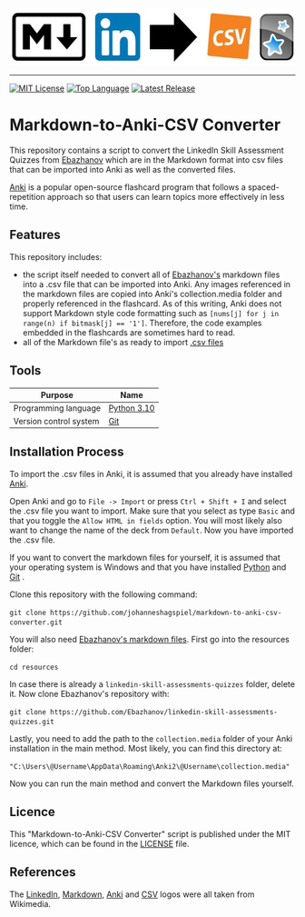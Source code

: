 <img src=resources/img/markdown-to-anki-csv-converter_logo.JPG alt="<Markdown-to-Anki-CSV Converter Logo" width="534" height="100">

--------------------------------------------------------------------------------
[![MIT License](https://img.shields.io/github/license/johanneshagspiel/markdown-to-anki-csv-converter)](LICENSE)
[![Top Language](https://img.shields.io/github/languages/top/johanneshagspiel/markdown-to-anki-csv-converter)](https://github.com/johanneshagspiel/markdown-to-anki-csv-converter)
[![Latest Release](https://img.shields.io/github/v/release/johanneshagspiel/markdown-to-anki-csv-converter)](https://github.com/johanneshagspiel/markdown-to-anki-csv-converter/releases/)

# Markdown-to-Anki-CSV Converter

This repository contains a script to convert the LinkedIn Skill Assessment Quizzes from [Ebazhanov](https://github.com/Ebazhanov/linkedin-skill-assessments-quizzes) which are in the Markdown format into csv files that can be imported into Anki as well as the converted files.

[Anki](https://apps.ankiweb.net/) is a popular open-source flashcard program that follows a spaced-repetition approach so that users can learn topics more effectively in less time.

## Features

This repository includes:

- the script itself needed to convert all of [Ebazhanov's](https://github.com/Ebazhanov/linkedin-skill-assessments-quizzes) markdown files into a .csv file that can be imported into Anki. Any images referenced in the markdown files are copied into Anki's collection.media folder and properly referenced in the flashcard. As of this writing, Anki does not support Markdown style code formatting such as `[nums[j] for j in range(n) if bitmask[j] == '1']`. Therefore, the code examples embedded in the flashcards are sometimes hard to read.
- all of the Markdown file's as ready to import [.csv files](https://github.com/johanneshagspiel/markdown-to-anki-csv-converter/tree/main/resources/csv_files)

## Tools

| Purpose                | Name                                                         |
|------------------------|--------------------------------------------------------------|
| Programming language   | [Python 3.10](https://www.python.org/)                       |
| Version control system | [Git](https://git-scm.com/)                                  |

## Installation Process

To import the .csv files in Anki, it is assumed that you already have installed [Anki](https://apps.ankiweb.net/). 

Open Anki and go to  `File -> Import` or press `Ctrl + Shift + I` and select the .csv file you want to import. Make sure that you select as type `Basic` and that you toggle the `Allow HTML in fields` option. You will most likely also want to change the name of the deck from `Default`. Now you have imported the .csv file. 

If you want to convert the markdown files for yourself, it is assumed that your operating system is Windows and that you have installed [Python](https://www.python.org/) and [Git](https://git-scm.com/) .

Clone this repository with the following command:

`git clone https://github.com/johanneshagspiel/markdown-to-anki-csv-converter.git`

You will also need [Ebazhanov's markdown files](https://github.com/Ebazhanov/linkedin-skill-assessments-quizzes). First go into the resources folder:

`cd resources`

In case there is already a `linkedin-skill-assessments-quizzes` folder, delete it. Now clone Ebazhanov's repository with:

`git clone https://github.com/Ebazhanov/linkedin-skill-assessments-quizzes.git`

Lastly, you need to add the path to the `collection.media` folder of your Anki installation in the main method. Most likely, you can find this directory at:

`"C:\Users\@Username\AppData\Roaming\Anki2\@Username\collection.media"`

Now you can run the main method and convert the Markdown files yourself.

## Licence

This "Markdown-to-Anki-CSV Converter" script is published under the MIT licence, which can be found in the [LICENSE](LICENSE) file. 

## References

The [LinkedIn](https://upload.wikimedia.org/wikipedia/commons/thumb/f/f8/LinkedIn_icon_circle.svg/2048px-LinkedIn_icon_circle.svg.png), [Markdown](https://upload.wikimedia.org/wikipedia/commons/thumb/4/48/Markdown-mark.svg/208px-Markdown-mark.svg.png?20190322184628), [Anki](https://upload.wikimedia.org/wikipedia/commons/thumb/3/3d/Anki-icon.svg/1200px-Anki-icon.svg.png) and [CSV](https://commons.wikimedia.org/wiki/File:Logo_CSV.svg) logos were all taken from Wikimedia.